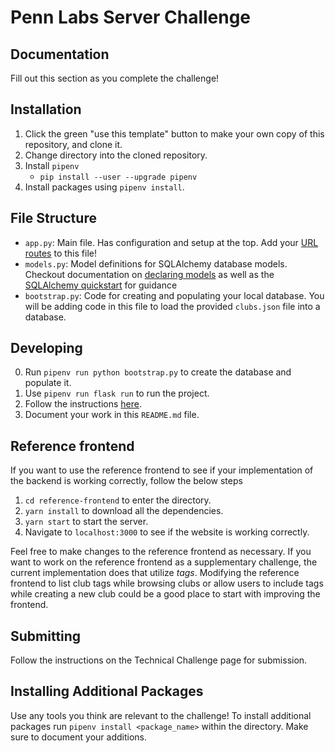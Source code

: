 # Penn Labs Server Challenge

## Documentation
Fill out this section as you complete the challenge!

## Installation
1. Click the green "use this template" button to make your own copy of this repository, and clone it. 
2. Change directory into the cloned repository.
3. Install `pipenv`
   * `pip install --user --upgrade pipenv` 
4. Install packages using `pipenv install`.

## File Structure
- `app.py`: Main file. Has configuration and setup at the top. Add your [URL routes](https://flask.palletsprojects.com/en/1.1.x/quickstart/#routing) to this file!
- `models.py`: Model definitions for SQLAlchemy database models. Checkout documentation on [declaring models](https://flask-sqlalchemy.palletsprojects.com/en/2.x/models/) as well as the [SQLAlchemy quickstart](https://flask-sqlalchemy.palletsprojects.com/en/2.x/quickstart/#quickstart) for guidance
- `bootstrap.py`: Code for creating and populating your local database. You will be adding code in this file to load the provided `clubs.json` file into a database.

## Developing
0. Run `pipenv run python bootstrap.py` to create the database and populate it. 
1. Use `pipenv run flask run` to run the project.
2. Follow the instructions [here](https://www.notion.so/pennlabs/Server-Challenge-Fall-20-31461f3d91ad4f46adb844b1e112b100).
3. Document your work in this `README.md` file.

## Reference frontend
If you want to use the reference frontend to see if your implementation of the
backend is working correctly, follow the below steps

1. `cd reference-frontend` to enter the directory.
2. `yarn install` to download all the dependencies.
3. `yarn start` to start the server.
4. Navigate to `localhost:3000` to see if the website is working correctly.

Feel free to make changes to the reference frontend as necessary. If you want
to work on the reference frontend as a supplementary challenge, the current
implementation does that utilize _tags_. Modifying the reference frontend to
list club tags while browsing clubs or allow users to include tags while
creating a new club could be a good place to start with improving the frontend.

## Submitting
Follow the instructions on the Technical Challenge page for submission.

## Installing Additional Packages
Use any tools you think are relevant to the challenge! To install additional packages 
run `pipenv install <package_name>` within the directory. Make sure to document your additions.
